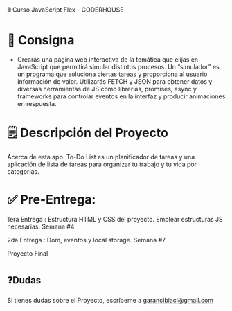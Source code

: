 
&#128425; Curso JavaScript Flex - CODERHOUSE

 # 🥤 Consigna
- Crearás una página web interactiva de la temática que elijas en JavaScript que permitirá simular distintos procesos. Un “simulador” es un programa que soluciona ciertas tareas y proporciona al usuario información de valor. Utilizarás FETCH y JSON para obtener datos y diversas herramientas de JS como librerías, promises, async y frameworks para controlar eventos en la interfaz y producir animaciones en respuesta. 

 # 🗒️ Descripción del Proyecto
Acerca de esta app. To-Do List es un planificador de tareas y una aplicación de lista de tareas para organizar tu trabajo y tu vida por categorias. 

# ✅ Pre-Entrega:
  1era Entrega : Estructura HTML y CSS del proyecto. Emplear estructuras JS necesarias. Semana #4
  
  2da Entrega :  Dom, eventos y local storage. Semana #7

  Proyecto Final



#


## ❓Dudas

Si tienes dudas sobre el Proyecto, escríbeme a <a href="mailto:garancibiacl@gmail.com]">garancibiacl@gmail.com</a> 